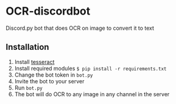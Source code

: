 # OCR-discordbot
Discord.py bot that does OCR on image to convert it to text

## Installation
1. Install [tesseract](https://github.com/UB-Mannheim/tesseract/wiki)
2. Install required modules `$ pip install -r requirements.txt`
3. Change the bot token in `bot.py`
4. Invite the bot to your server
5. Run `bot.py`
6. The bot will do OCR to any image in any channel in the server
